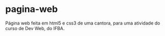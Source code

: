 # pagina-web
 Página web feita em html5 e css3 de uma cantora, para uma atividade do curso de Dev Web, do IFBA.
